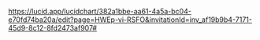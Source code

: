 https://lucid.app/lucidchart/382a1bbe-aa61-4a5a-bc04-e70fd74ba20a/edit?page=HWEp-vi-RSFO&invitationId=inv_af19b9b4-7171-45d9-8c12-8fd2473af907#
